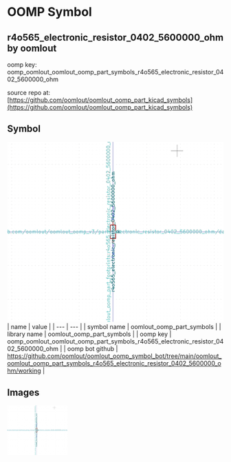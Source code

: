 # OOMP Symbol  
## r4o565_electronic_resistor_0402_5600000_ohm  by oomlout  
  
oomp key: oomp_oomlout_oomlout_oomp_part_symbols_r4o565_electronic_resistor_0402_5600000_ohm  
  
source repo at: [https://github.com/oomlout/oomlout_oomp_part_kicad_symbols](https://github.com/oomlout/oomlout_oomp_part_kicad_symbols)  
## Symbol  
  
[![working.png](working_600.png)](working.png)  
| name | value | 
| --- | --- | 
| symbol name | oomlout_oomp_part_symbols | 
| library name | oomlout_oomp_part_symbols | 
| oomp key | oomp_oomlout_oomlout_oomp_part_symbols_r4o565_electronic_resistor_0402_5600000_ohm | 
| oomp bot github | https://github.com/oomlout/oomlout_oomp_symbol_bot/tree/main/oomlout_oomlout_oomp_part_symbols_r4o565_electronic_resistor_0402_5600000_ohm/working | 
## Images  
  
[![working.png](working_140.png)](working.png)  
